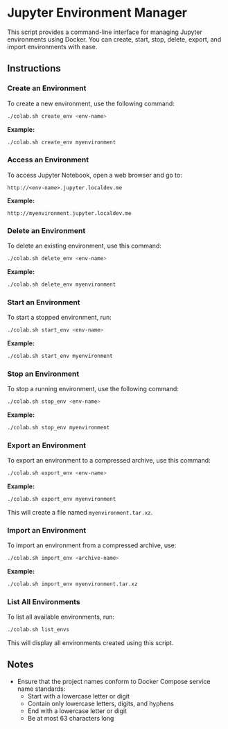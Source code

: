 
# Jupyter Environment Manager

This script provides a command-line interface for managing Jupyter environments using Docker. You can create, start, stop, delete, export, and import environments with ease.

## Instructions

### Create an Environment

To create a new environment, use the following command:

```bash
./colab.sh create_env <env-name>
```

**Example:**

```bash
./colab.sh create_env myenvironment
```

### Access an Environment

To access Jupyter Notebook, open a web browser and go to:

```
http://<env-name>.jupyter.localdev.me
```

**Example:**

```
http://myenvironment.jupyter.localdev.me
```

### Delete an Environment

To delete an existing environment, use this command:

```bash
./colab.sh delete_env <env-name>
```

**Example:**

```bash
./colab.sh delete_env myenvironment
```

### Start an Environment

To start a stopped environment, run:

```bash
./colab.sh start_env <env-name>
```

**Example:**

```bash
./colab.sh start_env myenvironment
```

### Stop an Environment

To stop a running environment, use the following command:

```bash
./colab.sh stop_env <env-name>
```

**Example:**

```bash
./colab.sh stop_env myenvironment
```

### Export an Environment

To export an environment to a compressed archive, use this command:

```bash
./colab.sh export_env <env-name>
```

**Example:**

```bash
./colab.sh export_env myenvironment
```

This will create a file named `myenvironment.tar.xz`.

### Import an Environment

To import an environment from a compressed archive, use:

```bash
./colab.sh import_env <archive-name>
```

**Example:**

```bash
./colab.sh import_env myenvironment.tar.xz
```

### List All Environments

To list all available environments, run:

```bash
./colab.sh list_envs
```

This will display all environments created using this script.

## Notes

- Ensure that the project names conform to Docker Compose service name standards:
  - Start with a lowercase letter or digit
  - Contain only lowercase letters, digits, and hyphens
  - End with a lowercase letter or digit
  - Be at most 63 characters long
